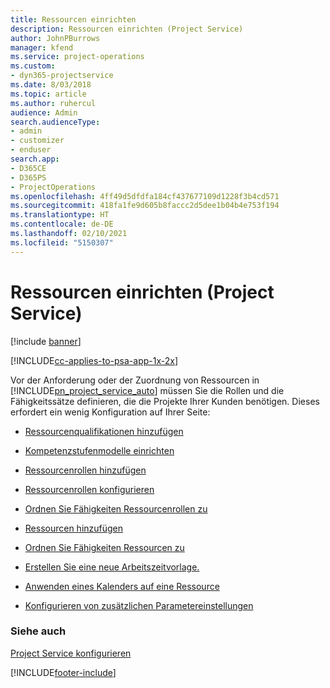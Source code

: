 ```yaml
---
title: Ressourcen einrichten
description: Ressourcen einrichten (Project Service)
author: JohnPBurrows
manager: kfend
ms.service: project-operations
ms.custom:
- dyn365-projectservice
ms.date: 8/03/2018
ms.topic: article
ms.author: ruhercul
audience: Admin
search.audienceType:
- admin
- customizer
- enduser
search.app:
- D365CE
- D365PS
- ProjectOperations
ms.openlocfilehash: 4ff49d5dfdfa184cf437677109d1228f3b4cd571
ms.sourcegitcommit: 418fa1fe9d605b8faccc2d5dee1b04b4e753f194
ms.translationtype: HT
ms.contentlocale: de-DE
ms.lasthandoff: 02/10/2021
ms.locfileid: "5150307"
---
```

# <a name="set-up-resources-project-service"></a>Ressourcen einrichten (Project Service)

[!include [banner](../includes/psa-now-project-operations.md)]

[!INCLUDE[cc-applies-to-psa-app-1x-2x](../includes/cc-applies-to-psa-app-1x-2x.md)]

Vor der Anforderung oder der Zuordnung von Ressourcen in [!INCLUDE[pn_project_service_auto](../includes/pn-project-service-auto.md)] müssen Sie die Rollen und die Fähigkeitssätze definieren, die die Projekte Ihrer Kunden benötigen. Dieses erfordert ein wenig Konfiguration auf Ihrer Seite:  
  
-   [Ressourcenqualifikationen hinzufügen](../psa/add-resource-skills.md)  
  
-   [Kompetenzstufenmodelle einrichten](../psa/set-up-proficiency-models.md)  
  
-   [Ressourcenrollen hinzufügen](../psa/add-resource-roles.md)  
  
-   [Ressourcenrollen konfigurieren](../psa/configure-resource-roles.md)  
  
-   [Ordnen Sie Fähigkeiten Ressourcenrollen zu](../psa/associate-skills-with-resource-roles.md)  
  
-   [Ressourcen hinzufügen](../psa/add-resources.md)  
  
-   [Ordnen Sie Fähigkeiten Ressourcen zu](../psa/associate-skills-with-resources.md)  
  
-   [Erstellen Sie eine neue Arbeitszeitvorlage.](../psa/create-work-hours-template.md)  
  
-   [Anwenden eines Kalenders auf eine Ressource](../psa/apply-calendar-resource.md)  
  
-   [Konfigurieren von zusätzlichen Parametereinstellungen](../psa/configure-additional-parameters-settings.md)  
  
### <a name="see-also"></a>Siehe auch  
 [Project Service konfigurieren](../psa/configure.md)


[!INCLUDE[footer-include](../includes/footer-banner.md)]